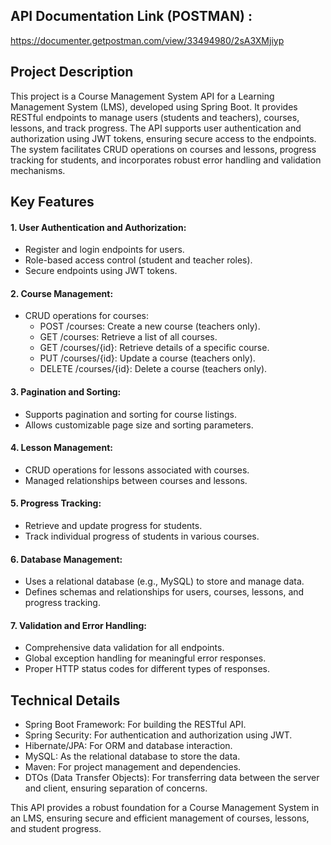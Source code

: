 

## API Documentation Link (POSTMAN) : 
https://documenter.getpostman.com/view/33494980/2sA3XMjiyp

## Project Description
This project is a Course Management System API for a Learning Management System (LMS), developed using Spring Boot. It provides RESTful endpoints to manage users (students and teachers), courses, lessons, and track progress. The API supports user authentication and authorization using JWT tokens, ensuring secure access to the endpoints. The system facilitates CRUD operations on courses and lessons, progress tracking for students, and incorporates robust error handling and validation mechanisms.

## Key Features
#### 1. User Authentication and Authorization:

  - Register and login endpoints for users.
  - Role-based access control (student and teacher roles).
  - Secure endpoints using JWT tokens.
   
#### 2. Course Management:

  - CRUD operations for courses:
     - POST /courses: Create a new course (teachers only).
     - GET /courses: Retrieve a list of all courses.
     - GET /courses/{id}: Retrieve details of a specific course.
     - PUT /courses/{id}: Update a course (teachers only).
     - DELETE /courses/{id}: Delete a course (teachers only).

#### 3. Pagination and Sorting:

   - Supports pagination and sorting for course listings.
   - Allows customizable page size and sorting parameters.
     
#### 4. Lesson Management:

   - CRUD operations for lessons associated with courses.
   - Managed relationships between courses and lessons.
    
#### 5. Progress Tracking:

   - Retrieve and update progress for students.
   - Track individual progress of students in various courses.

#### 6. Database Management:

   - Uses a relational database (e.g., MySQL) to store and manage data.
   - Defines schemas and relationships for users, courses, lessons, and progress tracking.

#### 7. Validation and Error Handling:

   - Comprehensive data validation for all endpoints.
   - Global exception handling for meaningful error responses.
   - Proper HTTP status codes for different types of responses.



## Technical Details
   - Spring Boot Framework: For building the RESTful API.
   - Spring Security: For authentication and authorization using JWT.
   - Hibernate/JPA: For ORM and database interaction.
   - MySQL: As the relational database to store the data.
   - Maven: For project management and dependencies.
   - DTOs (Data Transfer Objects): For transferring data between the server and client, ensuring separation of concerns.

This API provides a robust foundation for a Course Management System in an LMS, ensuring secure and efficient management of courses, lessons, and student progress.


